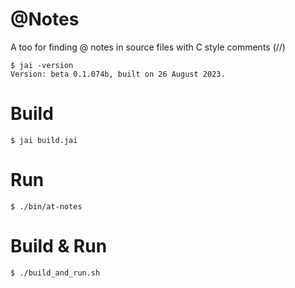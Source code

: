 # @Notes
A too for finding @ notes in source files with C style comments (//)

```console
$ jai -version
Version: beta 0.1.074b, built on 26 August 2023.
```

# Build
```console
$ jai build.jai
```

# Run
```console
$ ./bin/at-notes
```

# Build & Run
```
$ ./build_and_run.sh
```
